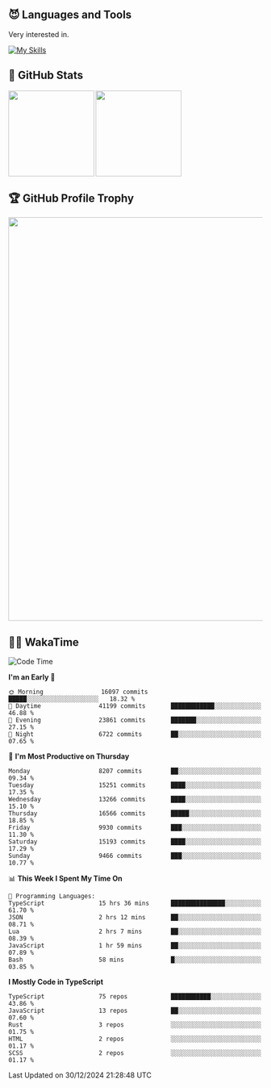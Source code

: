 <!-- # Hi there <img width="35" src="https://user-images.githubusercontent.com/50891407/148686885-0fefeb76-4cf6-473a-9e3e-889ce5513450.gif" /> I'm Yuta Ohira -->

<!-- ![alesion30](https://github.com/Alesion30/Alesion30/assets/50891407/5814fd76-9743-4cf8-89ff-b2be2fd49fb6) -->


<!--
[![Likes](https://badgen.org/img/zenn/alesion/likes?style=for-the-badge)](https://zenn.dev/alesion)
[![Followers](https://badgen.org/img/zenn/alesion/followers?style=for-the-badge)](https://zenn.dev/alesion)
[![Articles](https://badgen.org/img/zenn/alesion/articles?style=for-the-badge)](https://zenn.dev/alesion)
[![Books](https://badgen.org/img/zenn/alesion/books?style=for-the-badge)](https://zenn.dev/alesion?tab=books)
[![Scraps](https://badgen.org/img/zenn/alesion/scraps?style=for-the-badge)](https://zenn.dev/alesion?tab=scraps)

[![Contributions](https://badgen.org/img/qiita/alesion30/contributions?style=for-the-badge)](https://qiita.com/alesion30)
[![Followers](https://badgen.org/img/qiita/alesion30/followers?style=for-the-badge)](https://qiita.com/alesion30)
[![Articles](https://badgen.org/img/qiita/alesion30/articles?style=for-the-badge)](https://qiita.com/alesion30)
-->

<!-- <p align="left"> -->
  <!-- GitHub -->
<!--   <a href="https://github.com/alesion30/alesion30/">
    <img src="https://komarev.com/ghpvc/?username=alesion30" alt="alesion30" />
  </a>
  <a href="https://github.com/alesion30">
    <img height="20" src="https://img.shields.io/github/followers/alesion30?label=follow&logo=github&style=flat" />
  </a> -->
  <!-- Zenn -->
<!--   <a href="https://zenn.dev/alesion">
    <img src="https://zenn.badge.nikaera.com/s/alesion/likes?style=flat" alt="alesion likes" />
  </a>
  <a href="https://zenn.dev/alesion/articles">
    <img src="https://zenn.badge.nikaera.com/s/alesion/articles?style=flat" alt="alesion articles" />
  </a>
  <a href="https://zenn.dev/alesion/followers">
    <img src="https://zenn.badge.nikaera.com/s/alesion/followers?style=flat" alt="alesion followers" />
  </a>
  <a href="https://zenn.dev/alesion/books">
    <img src="https://zenn.badge.nikaera.com/s/alesion/books?style=flat" alt="alesion books" />
  </a>
  <a href="https://zenn.dev/alesion/scraps">
    <img src="https://zenn.badge.nikaera.com/s/alesion/scraps?style=flat" alt="alesion scraps" />
  </a> -->
  <!-- qiita -->
<!--   <a href="http://qiita.com/Alesion30">
    <img height="20" src="https://qiita-badge.apiapi.app/s/Alesion30/posts.svg" />
  </a>
    <img height="20" src="https://qiita-badge.apiapi.app/s/Alesion30/contributions.svg" />
  </a> -->
<!-- </p> -->

## 😈 Languages and Tools

Very interested in.

[![My Skills](https://skillicons.dev/icons?i=react,nextjs,typescript,flutter,firebase)](https://skillicons.dev)

<!-- I can handle a few others. -->

<!-- [![My Skills](https://skillicons.dev/icons?i=javascript,vue,nuxt,redux,electron,express,nodejs,deno,dart,python,flask,php,laravel,wordpress,go,rust,html,css,sass,tailwind,bootstrap,webpack,supabase,aws,dynamodb,mysql,figma,xd,vscode,latex)](https://skillicons.dev) -->

## 💎 GitHub Stats

<div>
  <img height="170" align="left" src="https://github-readme-stats.vercel.app/api?username=Alesion30&count_private=true&show_icons=true&title_color=81A1C1&text_color=ECEFF4&bg_color=2E3440&icon_color=D8DEE9&border_radius=10" />
  <img height="170" src="https://github-readme-stats.vercel.app/api/top-langs/?username=Alesion30&langs_count=8&layout=compact&title_color=81A1C1&text_color=ECEFF4&bg_color=2E3440&icon_color=D8DEE9&border_radius=10" />
</div>


## 🏆 GitHub Profile Trophy

<img width="800" src="https://github-profile-trophy.vercel.app/?username=Alesion30&theme=nord&no-frame=true"/>


## 🧑‍💻 WakaTime

<!--START_SECTION:waka-->
![Code Time](http://img.shields.io/badge/Code%20Time-3%2C938%20hrs%2037%20mins-blue)

**I'm an Early 🐤** 

```text
🌞 Morning                16097 commits       █████░░░░░░░░░░░░░░░░░░░░   18.32 % 
🌆 Daytime                41199 commits       ████████████░░░░░░░░░░░░░   46.88 % 
🌃 Evening                23861 commits       ███████░░░░░░░░░░░░░░░░░░   27.15 % 
🌙 Night                  6722 commits        ██░░░░░░░░░░░░░░░░░░░░░░░   07.65 % 
```
📅 **I'm Most Productive on Thursday** 

```text
Monday                   8207 commits        ██░░░░░░░░░░░░░░░░░░░░░░░   09.34 % 
Tuesday                  15251 commits       ████░░░░░░░░░░░░░░░░░░░░░   17.35 % 
Wednesday                13266 commits       ████░░░░░░░░░░░░░░░░░░░░░   15.10 % 
Thursday                 16566 commits       █████░░░░░░░░░░░░░░░░░░░░   18.85 % 
Friday                   9930 commits        ███░░░░░░░░░░░░░░░░░░░░░░   11.30 % 
Saturday                 15193 commits       ████░░░░░░░░░░░░░░░░░░░░░   17.29 % 
Sunday                   9466 commits        ███░░░░░░░░░░░░░░░░░░░░░░   10.77 % 
```


📊 **This Week I Spent My Time On** 

```text
💬 Programming Languages: 
TypeScript               15 hrs 36 mins      ███████████████░░░░░░░░░░   61.70 % 
JSON                     2 hrs 12 mins       ██░░░░░░░░░░░░░░░░░░░░░░░   08.71 % 
Lua                      2 hrs 7 mins        ██░░░░░░░░░░░░░░░░░░░░░░░   08.39 % 
JavaScript               1 hr 59 mins        ██░░░░░░░░░░░░░░░░░░░░░░░   07.89 % 
Bash                     58 mins             █░░░░░░░░░░░░░░░░░░░░░░░░   03.85 % 
```

**I Mostly Code in TypeScript** 

```text
TypeScript               75 repos            ███████████░░░░░░░░░░░░░░   43.86 % 
JavaScript               13 repos            ██░░░░░░░░░░░░░░░░░░░░░░░   07.60 % 
Rust                     3 repos             ░░░░░░░░░░░░░░░░░░░░░░░░░   01.75 % 
HTML                     2 repos             ░░░░░░░░░░░░░░░░░░░░░░░░░   01.17 % 
SCSS                     2 repos             ░░░░░░░░░░░░░░░░░░░░░░░░░   01.17 % 
```




 Last Updated on 30/12/2024 21:28:48 UTC
<!--END_SECTION:waka-->
